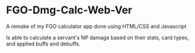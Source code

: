 # FGO-Dmg-Calc-Web-Ver
A remake of my FGO calculator app done using HTML/CSS and Javascript

Is able to calculate a servant's NP damage based on their stats, card types, and applied buffs and debuffs.

